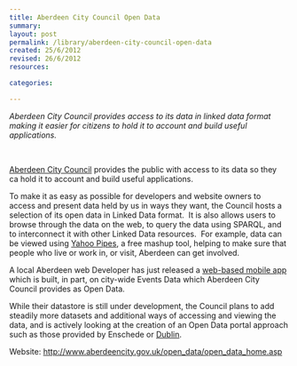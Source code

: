 ```yaml
---
title: Aberdeen City Council Open Data
summary: 
layout: post
permalink: /library/aberdeen-city-council-open-data
created: 25/6/2012
revised: 26/6/2012
resources:

categories:

---
```


<p><em>Aberdeen City Council provides access to its data in linked data format making it easier for citizens to hold it to account and build useful applications.</em></p>
<p> </p>
<p><a href="http://www.aberdeencity.gov.uk/open_data/open_data_home.asp" rel="nofollow">Aberdeen City Council</a> provides the public with access to its data so they ca hold it to account and build useful applications.</p>
<p>To make it as easy as possible for developers and website owners to access and present data held by us in ways they want, the Council hosts a selection of its open data in Linked Data format.  It is also allows users to browse through the data on the web, to query the data using SPARQL, and to interconnect it with other Linked Data resources.  For example, data can be viewed using <a title="Yahoo Pipes" href="http://pipes.yahoo.com/pipes/" rel="nofollow">Yahoo Pipes</a>, a free mashup tool, helping to make sure that people who live or work in, or visit, Aberdeen can get involved.</p>
<p>A local Aberdeen web Developer has just released a <a href="http://furrybootsapp.com/" rel="nofollow">web-based mobile app</a> which is built, in part, on city-wide Events Data which Aberdeen City Council provides as Open Data.</p>
<p>While their datastore is still under development, the Council plans to add steadily more datasets and additional ways of accessing and viewing the data, and is actively looking at the creation of an Open Data portal approach such as those provided by Enschede or <a href="http://www.dublinked.ie/" rel="nofollow">Dublin</a>.</p>
<p>Website: <a href="http://www.aberdeencity.gov.uk/open_data/open_data_home.asp" rel="nofollow">http://www.aberdeencity.gov.uk/open_data/open_data_home.asp</a></p>
